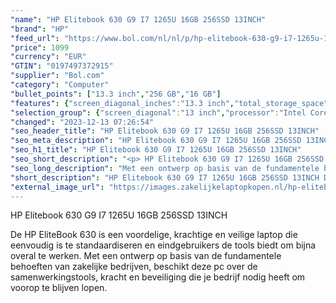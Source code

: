 ```yaml
---
"name": "HP Elitebook 630 G9 I7 1265U 16GB 256SSD 13INCH"
"brand": "HP"
"feed_url": "https://www.bol.com/nl/nl/p/hp-elitebook-630-g9-i7-1265u-16gb-256ssd-13inch/9300000161055897"
"price": 1099
"currency": "EUR"
"GTIN": "0197497372915"
"supplier": "Bol.com"
"category": "Computer"
"bullet_points": ["13.3 inch","256 GB","16 GB"]
"features": {"screen_diagonal_inches":"13.3 inch","total_storage_space":"256 GB","memory_size":"16 GB"}
"selection_group": {"screen_diagonal":"13 inch","processor":"Intel Core i7","changed_price_past_3_days":false,"product_family":"Elitebook"}
"changed": "2023-12-13 07:26:54"
"seo_header_title": "HP Elitebook 630 G9 I7 1265U 16GB 256SSD 13INCH"
"seo_meta_description": "HP Elitebook 630 G9 I7 1265U 16GB 256SSD 13INCH"
"seo_h1_title": "HP Elitebook 630 G9 I7 1265U 16GB 256SSD 13INCH"
"seo_short_description": "<p> HP Elitebook 630 G9 I7 1265U 16GB 256SSD 13INCH </p> <p> De HP EliteBook 630 is een voordelige, krachtige en veilige laptop die eenvoudig is te standaardiseren en eindgebruikers de tools biedt om bijna overal te werken."
"seo_long_description": "Met een ontwerp op basis van de fundamentele behoeften van zakelijke bedrijven, beschikt deze pc over de samenwerkingstools, kracht en beveiliging die je bedrijf nodig heeft om voorop te blijven lopen. </p>"
"short_description": "HP Elitebook 630 G9 I7 1265U 16GB 256SSD 13INCH De HP EliteBook 630 is een voordelige, krachtige en veilige laptop die eenvoudig is te standaardiseren en eindgebruikers de tools biedt om bijna overal te werken. Met een ontwerp op basis van de fundamentele behoeften van zakelijke bedrijven, beschikt deze pc over de samenwerkingstools, kracht en beveiliging die je bedrijf nodig heeft om voorop te blijven lopen."
"external_image_url": "https://images.zakelijkelaptopkopen.nl/hp-elitebook-630-g9-i7-1265u-16gb-256ssd-13inch.webp"
---
```


<p> HP Elitebook 630 G9 I7 1265U 16GB 256SSD 13INCH </p> <p> De HP EliteBook 630 is een voordelige, krachtige en veilige laptop die eenvoudig is te standaardiseren en eindgebruikers de tools biedt om bijna overal te werken. Met een ontwerp op basis van de fundamentele behoeften van zakelijke bedrijven, beschikt deze pc over de samenwerkingstools, kracht en beveiliging die je bedrijf nodig heeft om voorop te blijven lopen. </p>